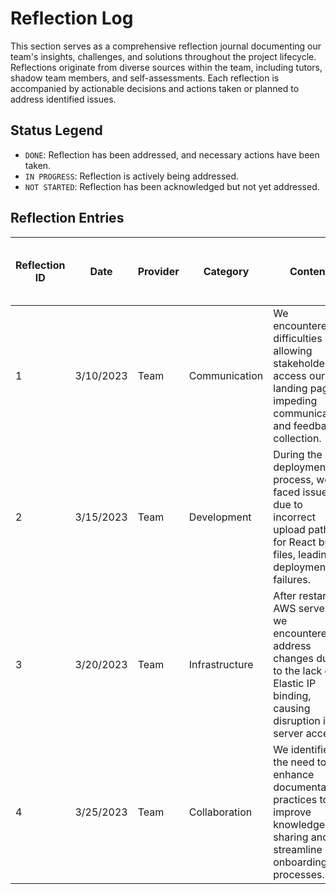# Reflection Log

This section serves as a comprehensive reflection journal documenting our team's insights, challenges, and solutions throughout the project lifecycle. Reflections originate from diverse sources within the team, including tutors, shadow team members, and self-assessments. Each reflection is accompanied by actionable decisions and actions taken or planned to address identified issues.

## Status Legend

- `DONE`: Reflection has been addressed, and necessary actions have been taken.
- `IN PROGRESS`: Reflection is actively being addressed.
- `NOT STARTED`: Reflection has been acknowledged but not yet addressed.

## Reflection Entries

| Reflection ID | Date       | Provider      | Category     | Content                                                                                                       | Decision & Action (Already Done/Planned to Do)                                                            | Participants                | Status & Done Date |
|---------------|------------|---------------|--------------|---------------------------------------------------------------------------------------------------------------|----------------------------------------------------------------------------------------------------------|-----------------------------|---------------------|
| 1             | 3/10/2023  | Team          | Communication| We encountered difficulties in allowing stakeholders to access our landing page, impeding communication and feedback collection. | Decision: Implemented secure sharing options for landing page access and provided clear instructions to stakeholders. | @Ziyang Song @Kunlun Zang @Casey Zhao  @Austin Lee @Stephanie Sun| `DONE` 3/15/2023    |
| 2             | 3/15/2023  | Team          | Development  | During the deployment process, we faced issues due to incorrect upload paths for React build files, leading to deployment failures. | Decision: Updated upload configurations and conducted thorough testing to ensure correct file paths.            | @Ziyang Song @Kunlun Zang @Casey Zhao  @Austin Lee @Stephanie Sun | `DONE` 3/20/2023    |
| 3             | 3/20/2023  | Team          | Infrastructure| After restarting AWS servers, we encountered IP address changes due to the lack of Elastic IP binding, causing disruption in server access. | Decision: Configured Elastic IPs for AWS servers to maintain consistent IP addresses.                            | @Ziyang Song @Kunlun Zang @Zubin Zubin  | `DONE` 3/25/2023    |
| 4             | 3/25/2023  | Team          | Collaboration| We identified the need to enhance documentation practices to improve knowledge sharing and streamline onboarding processes. | Decision: Created comprehensive documentation outlining project architecture and development guidelines.        |@Kunlun Zang @Casey Zhao @Zubin Zubin @Austin Lee| `IN PROGRESS` TBD   |

